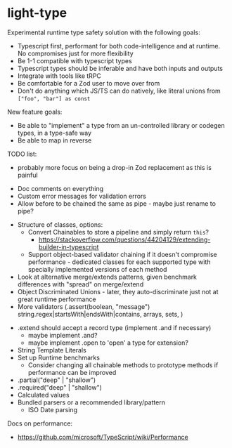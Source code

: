 # light-type

Experimental runtime type safety solution with the following goals:

* Typescript first, performant for both code-intelligence and at runtime. No compromises just for more flexibility
* Be 1-1 compatible with typescript types
* Typescript types should be inferable and have both inputs and outputs
* Integrate with tools like tRPC
* Be comfortable for a Zod user to move over from
* Don't do anything which JS/TS can do natively, like literal unions from `["foo", "bar"] as const`

New feature goals:

* Be able to "implement" a type from an un-controlled library or codegen types, in a type-safe way
* Be able to map in reverse

TODO list:

* probably more focus on being a drop-in Zod replacement as this is painful

<!-- Now -->
* Doc comments on everything
* Custom error messages for validation errors
* Allow before to be chained the same as pipe - maybe just rename to pipe?

<!-- Next -->
* Structure of classes, options:
  * Convert Chainables to store a pipeline and simply return `this`?
    * https://stackoverflow.com/questions/44204129/extending-builder-in-typescript
  * Support object-based validator chaining if it doesn't compromise performance - dedicated classes for each supported type with specially implemented versions of each method
* Look at alternative merge/extends patterns, given benchmark differences with "spread" on merge/extend
* Object Discriminated Unions - later, they auto-discriminate just not at great runtime performance
* More validators (.assert(boolean, "message") string.regex|startsWith|endsWith|contains, arrays, sets, )

<!-- After Next -->
* .extend should accept a record type (implement .and if necessary)
  * maybe implement .and?
  * maybe implement .open to 'open' a type for extension?
* String Template Literals
* Set up Runtime benchmarks
  * Consider changing all chainable methods to prototype methods if performance can be improved
* .partial("deep" | "shallow")
* .required("deep" | "shallow")
* Calculated values
* Bundled parsers or a recommended library/pattern
  * ISO Date parsing

Docs on performance:
- https://github.com/microsoft/TypeScript/wiki/Performance
